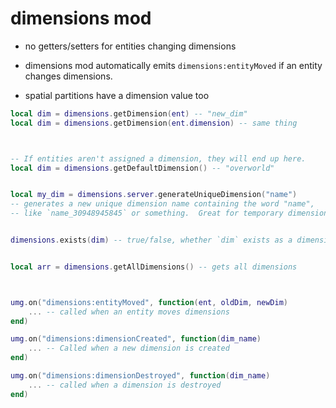 

# dimensions mod


- no getters/setters for entities changing dimensions

- dimensions mod automatically emits `dimensions:entityMoved` if an entity changes dimensions.

- spatial partitions have a dimension value too



```lua
local dim = dimensions.getDimension(ent) -- "new_dim"
local dim = dimensions.getDimension(ent.dimension) -- same thing



-- If entities aren't assigned a dimension, they will end up here.
local dim = dimensions.getDefaultDimension() -- "overworld"


local my_dim = dimensions.server.generateUniqueDimension("name") 
-- generates a new unique dimension name containing the word "name",
-- like `name_30948945845` or something.  Great for temporary dimensions.


dimensions.exists(dim) -- true/false, whether `dim` exists as a dimension


local arr = dimensions.getAllDimensions() -- gets all dimensions



umg.on("dimensions:entityMoved", function(ent, oldDim, newDim)
    ... -- called when an entity moves dimensions
end)

umg.on("dimensions:dimensionCreated", function(dim_name)
    ... -- Called when a new dimension is created
end)

umg.on("dimensions:dimensionDestroyed", function(dim_name)
    ... -- called when a dimension is destroyed
end)

```

